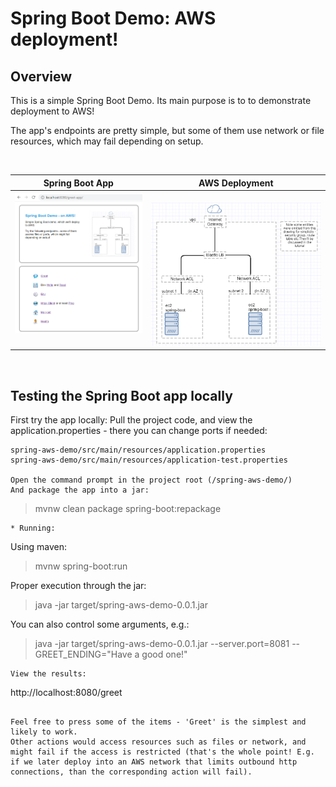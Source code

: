 # Spring Boot Demo: AWS deployment!

## Overview
This is a simple Spring Boot Demo.
Its main purpose is to to demonstrate deployment to AWS!

The app's endpoints are pretty simple, but some of them use network or file resources, which
may fail depending on setup.

<br/>

|Spring Boot App|AWS Deployment|
|---------------|--------------|
|<img alt="app" raw="true" src="docs/doc-img/tester_app_large.png" width="350"/>&nbsp;&nbsp;&nbsp;|&nbsp;&nbsp;&nbsp;<img alt="diagram" raw="true" src="docs/doc-img/diagram-lb.png" width="450"/>|

<br/>

## Testing the Spring Boot app locally
First try the app locally:
Pull the project code, and view the application.properties - there you can change ports if needed:
```
spring-aws-demo/src/main/resources/application.properties
spring-aws-demo/src/main/resources/application-test.properties
 
Open the command prompt in the project root (/spring-aws-demo/)
And package the app into a jar:
``` 
> mvnw clean package spring-boot:repackage
```
* Running: 
```
Using maven:
> mvnw spring-boot:run

Proper execution through the jar:
>java -jar target/spring-aws-demo-0.0.1.jar

You can also control some arguments, e.g.:
>java -jar target/spring-aws-demo-0.0.1.jar --server.port=8081 --GREET_ENDING="Have a good one!"
```
View the results:
```
http://localhost:8080/greet
```

Feel free to press some of the items - 'Greet' is the simplest and likely to work.
Other actions would access resources such as files or network, and might fail if the access is restricted (that's the whole point! E.g. if we later deploy into an AWS network that limits outbound http connections, than the corresponding action will fail).

